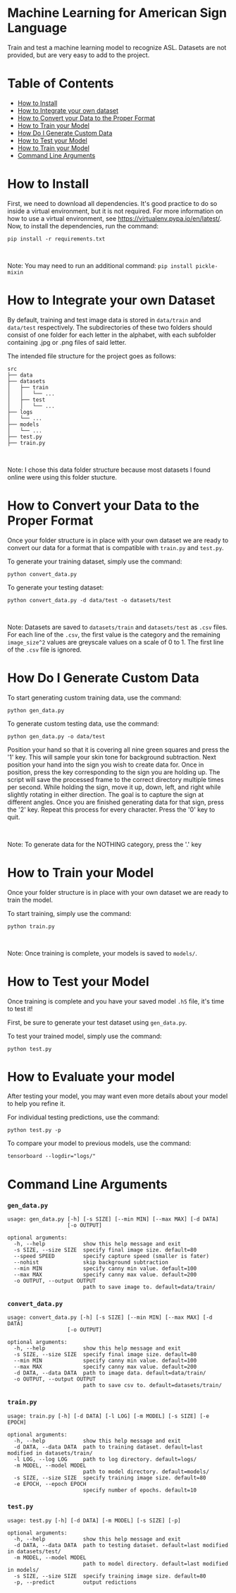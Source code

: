 # Machine Learning for American Sign Language
Train and test a machine learning model to recognize ASL.
Datasets are not provided, but are very easy to add to the project.

Table of Contents
==
<!--ts-->
  * [How to Install](#how-to-install)
  * [How to Integrate your own dataset](#how-to-integrate-your-own-dataset)
  * [How to Convert your Data to the Proper Format](#how-to-convert-your-data-to-the-proper-format)
  * [How to Train your Model](#how-to-train-your-model)
  * [How Do I Generate Custom Data](#how-do-i-generate-custom-data)
  * [How to Test your Model](#how-to-test-your-model)
  * [How to Train your Model](#how-to-train-your-model)
  * [Command Line Arguments](#command-line-arguments)
<!--te-->

How to Install
==

First, we need to download all dependencies. It's good practice to do so inside a virtual environment, but it is not required. For more information on how to use a virtual environment, see https://virtualenv.pypa.io/en/latest/. Now, to install the dependencies, run the command:

```
pip install -r requirements.txt
```
<br/>

Note: You may need to run an additional command: `pip install pickle-mixin`

How to Integrate your own Dataset
==

By default, training and test image data is stored in `data/train` and `data/test` respectively.  The subdirectories of these two folders should consist of one folder for each letter in the alphabet, with each subfolder containing .jpg or .png files of said letter.

The intended file structure for the project goes as follows:
```
src
├── data
├── datasets
│   ├── train
│   │   └── ...
│   ├── test
│   │   └── ...
├── logs
│   └── ...
├── models
│   └── ...
├── test.py
├── train.py
```

<br/>

Note: I chose this data folder structure because most datasets I found online were using this folder stucture.

How to Convert your Data to the Proper Format
==

Once your folder structure is in place with your own dataset we are ready to convert our data for a format that is compatible with `train.py` and `test.py`.

To generate your training dataset, simply use the command:

```
python convert_data.py
```

To generate your testing dataset:

```
python convert_data.py -d data/test -o datasets/test
```

<br/>

Note: Datasets are saved to `datasets/train` and `datasets/test` as `.csv` files.  For each line of the `.csv`, the first value is the category and the remaining `image_size^2` values are greyscale values on a scale of 0 to 1.  The first line of the `.csv` file is ignored.

How Do I Generate Custom Data
==

To start generating custom training data, use the command:

```
python gen_data.py
```

To generate custom testing data, use the command:

```
python gen_data.py -o data/test
```

Position your hand so that  it is covering all nine green squares and press the '1' key.  This will sample your skin tone for background subtraction.  Next position your hand into the sign you wish to create data for.  Once in position, press the key corresponding to the sign you are holding up.  The script will save the processed frame to the correct directory multiple times per second.  While holding the sign, move it up, down, left, and right while slightly rotating in either direction.  The goal is to capture the sign at different angles.  Once you are finished generating data for that sign, press the '2' key.   Repeat this process for every character.  Press the '0' key to quit.

<br/>

Note: To generate data for the NOTHING category, press the '.' key

How to Train your Model
==

Once your folder structure is in place with your own dataset we are ready to train the model.

To start training, simply use the command: 

```
python train.py
```

<br/>

Note: Once training is complete, your models is saved to `models/`.

How to Test your Model
==

Once training is complete and you have your saved model `.h5` file, it's time to test it!

First, be sure to generate your test dataset using `gen_data.py`.

To test your trained model, simply use the command:

```
python test.py
```

How to Evaluate your model
==

After testing your model, you may want even more details about your model to help you refine it.

For individual testing predictions, use the command:

```
python test.py -p
```

To compare your model to previous models, use the command:

```
tensorboard --logdir="logs/"
```

Command Line Arguments
==

### `gen_data.py`
```
usage: gen_data.py [-h] [-s SIZE] [--min MIN] [--max MAX] [-d DATA]
                   [-o OUTPUT]

optional arguments:
  -h, --help            show this help message and exit
  -s SIZE, --size SIZE  specify final image size. default=80
  --speed SPEED         specify capture speed (smaller is fater)
  --nohist              skip background subtraction
  --min MIN             specify canny min value. default=100
  --max MAX             specify canny max value. default=200
  -o OUTPUT, --output OUTPUT
                        path to save image to. default=data/train/
```

### `convert_data.py`
```
usage: convert_data.py [-h] [-s SIZE] [--min MIN] [--max MAX] [-d DATA]
                   [-o OUTPUT]

optional arguments:
  -h, --help            show this help message and exit
  -s SIZE, --size SIZE  specify final image size. default=80
  --min MIN             specify canny min value. default=100
  --max MAX             specify canny max value. default=200
  -d DATA, --data DATA  path to image data. default=data/train/
  -o OUTPUT, --output OUTPUT
                        path to save csv to. default=datasets/train/
```

### `train.py`
```
usage: train.py [-h] [-d DATA] [-l LOG] [-m MODEL] [-s SIZE] [-e EPOCH]

optional arguments:
  -h, --help            show this help message and exit
  -d DATA, --data DATA  path to training dataset. default=last modified in datasets/train/
  -l LOG, --log LOG     path to log directory. default=logs/
  -m MODEL, --model MODEL
                        path to model directory. default=models/
  -s SIZE, --size SIZE  specify training image size. default=80
  -e EPOCH, --epoch EPOCH
                        specify number of epochs. default=10
```
### `test.py`
```
usage: test.py [-h] [-d DATA] [-m MODEL] [-s SIZE] [-p]

optional arguments:
  -h, --help            show this help message and exit
  -d DATA, --data DATA  path to testing dataset. default=last modified in datasets/test/
  -m MODEL, --model MODEL
                        path to model directory. default=last modified in models/
  -s SIZE, --size SIZE  specify training image size. default=80
  -p, --predict         output redictions
```
